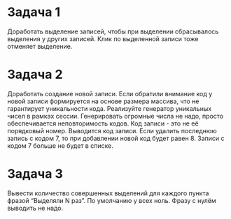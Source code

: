 # Задача 1 
Доработать выделение записей, чтобы при выделении сбрасывалось выделения у других записей. Клик по выделенной записи тоже отменяет выделение. 

# Задача 2
Доработать создание новой записи. Если обратили внимание код у новой записи формируется на основе размера массива, что не гарантирует уникальности кода. Реализуйте генератор уникальных чисел в рамках сессии. Генерировать огромные числа не надо, просто обеспечивается неповторимость кодов. Код записи - это не её порядковый номер. Выводится код записи. Если удалить последнюю запись с кодом 7, то при добавлении новой код будет равен 8. Записи с кодом 7 больше не будет в списке. 

# Задача 3
Вывести количество совершенных выделений для каждого пункта фразой “Выделяли N раз”. По умолчанию у всех ноль. Фразу с нулём выводить не надо.
